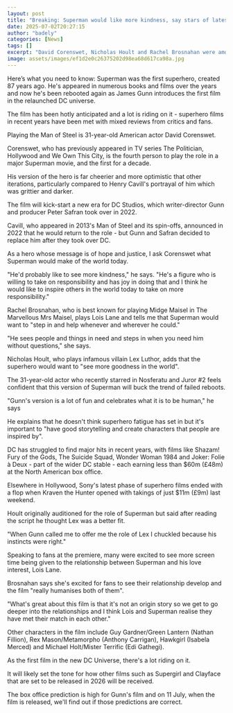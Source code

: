 ```yaml
---
layout: post
title: "Breaking: Superman would like more kindness, say stars of latest reboot"
date: 2025-07-02T20:27:15
author: "badely"
categories: [News]
tags: []
excerpt: "David Corenswet, Nicholas Hoult and Rachel Brosnahan were among those attending the Superman premiere."
image: assets/images/ef1d2e0c26375202d98ea68d617ca98a.jpg
---
```


Here’s what you need to know: Superman was the first superhero, created 87 years ago. He's appeared in numerous books and films over the years and now he's been rebooted again as James Gunn introduces the first film in the relaunched DC universe.

The film has been hotly anticipated and a lot is riding on it - superhero films in recent years have been met with mixed reviews from critics and fans. 

Playing the Man of Steel is 31-year-old American actor David Corenswet. 

Corenswet, who has previously appeared in TV series The Politician, Hollywood and We Own This City, is the fourth person to play the role in a major Superman movie, and the first for a decade.

His version of the hero is far cheerier and more optimistic that other iterations, particularly compared to Henry Cavill's portrayal of him which was grittier and darker. 

The film will  kick-start a new era for DC Studios, which writer-director Gunn and producer Peter Safran took over in 2022.

Cavill, who appeared in 2013's Man of Steel and its spin-offs, announced in 2022 that he would return to the role - but Gunn and Safran decided to replace him after they took over DC.

As a hero whose message is of hope and justice, I ask Corenswet what Superman would make of the world today.

"He'd probably like to see more kindness," he says. "He's a figure who is willing to take on responsibility and has joy in doing that and I think he would like to inspire others in the world today to take on more responsibility."

Rachel Brosnahan, who is best known for playing Midge Maisel in The Marvellous Mrs Maisel, plays Lois Lane and tells me that Superman would want to "step in and help whenever and wherever he could." 

"He sees people and things in need and steps in when you need him without questions," she says. 

Nicholas Hoult, who plays infamous villain Lex Luthor, adds that the superhero would want to "see more goodness in the world". 

The 31-year-old actor who recently starred in Nosferatu and Juror #2 feels confident that this version of Superman will buck the trend of failed reboots. 

"Gunn's version is a lot of fun and celebrates what it is to be human," he says 

He explains that he doesn't think superhero fatigue has set in but it's important to "have good storytelling and create characters that people are inspired by". 

DC has struggled to find major hits in recent years, with films like Shazam! Fury of the Gods, The Suicide Squad, Wonder Woman 1984 and Joker: Folie à Deux - part of the wider DC stable - each earning less than $60m (£48m) at the North American box office.

Elsewhere in Hollywood, Sony's latest phase of superhero films ended with a flop when Kraven the Hunter opened with takings of just $11m (£9m) last weekend.

Hoult originally auditioned for the role of Superman but said after reading the script he thought Lex was a better fit. 

"When Gunn called me to offer me the role of Lex I chuckled because his instincts were right."

Speaking to fans at the premiere, many were excited to see more screen time being given to the relationship between Superman and his love interest, Lois Lane. 

Brosnahan says she's excited for fans to see their relationship develop and the film "really humanises both of them". 

"What's great about this film is that it's not an origin story so we get to go deeper into the relationships and I think Lois and Superman realise they have met their match in each other."

Other characters in the film include Guy Gardner/Green Lantern (Nathan Fillion), Rex Mason/Metamorpho (Anthony Carrigan), Hawkgirl (Isabela Merced) and Michael Holt/Mister Terrific (Edi Gathegi).

As the first film in the new DC Universe, there's a lot riding on it.

It will likely set the tone for how other films such as Supergirl and Clayface that are set to be released in 2026 will be received.

The box office prediction is high for Gunn's film and on 11 July, when the film is released, we'll find out if those predictions are correct.

